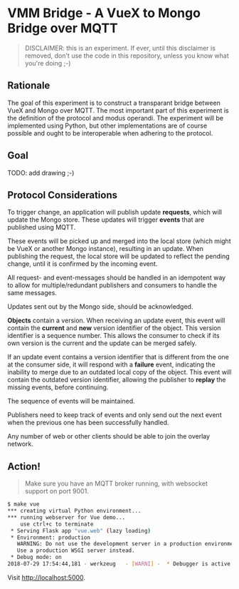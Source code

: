 # VMM Bridge - A VueX to Mongo Bridge over MQTT

> DISCLAIMER: this is an experiment. If ever, until this disclaimer is removed, don't use the code in this repository, unless you know what you're doing ;-)

## Rationale

The goal of this experiment is to construct a transparant bridge between VueX and Mongo over MQTT. The most important part of this experiment is the definition of the protocol and modus operandi. The experiment will be implemented using Python, but other implementations are of course possible and ought to be interoperable when adhering to the protocol.

## Goal

TODO: add drawing ;-)

## Protocol Considerations

To trigger change, an application will publish update **requests**, which will update the Mongo store. These updates will trigger **events** that are published using MQTT.

These events will be picked up and merged into the local store (which might be VueX or another Mongo instance), resulting in an update. When publishing the request, the local store will be updated to reflect the pending change, until it is confirmed by the incoming event.

All request- and event-messages should be handled in an idempotent way to allow for multiple/redundant publishers and consumers to handle the same messages.

Updates sent out by the Mongo side, should be acknowledged. 

**Objects** contain a version. When receiving an update event, this event will contain the **current** and **new** version identifier of the object. This version identifier is a sequence number. This allows the consumer to check if its own version is the current and the update can be merged safely.

If an update event contains a version identifier that is different from the one at the consumer side, it will respond with a **failure** event, indicating the inability to merge due to an outdated local copy of the object. This event will contain the outdated version identifier, allowing the publisher to **replay** the missing events, before continuing.

The sequence of events will be maintained.

Publishers need to keep track of events and only send out the next event when the previous one has been successfully handled.

Any number of web or other clients should be able to join the overlay network.

## Action!

>  Make sure you have an MQTT broker running, with websocket support on port 9001.

```bash
$ make vue
*** creating virtual Python environment...
*** running webserver for Vue demo...
    use ctrl+c to terminate
 * Serving Flask app "vue.web" (lazy loading)
 * Environment: production
   WARNING: Do not use the development server in a production environment.
   Use a production WSGI server instead.
 * Debug mode: on
2018-07-29 17:54:44,181 - werkzeug   - [WARNI] -  * Debugger is active!
```
Visit [http://localhost:5000](http://localhost:5000).
